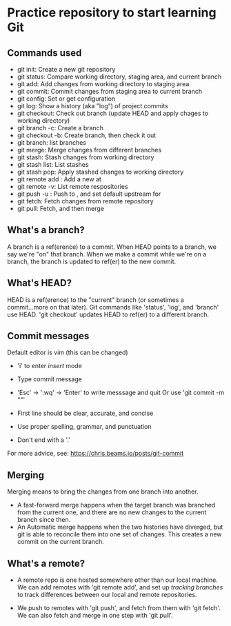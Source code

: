 # Practice repository to start learning Git

## Commands used

- git init: Create a new git repository
- git status: Compare working directory, staging area, and current branch
- git add: Add changes from working directory to staging area
- git commit: Commit changes from staging area to current branch
- git config: Set or get configuration
- git log: Show a history (aka "log") of project commits
- git checkout: Check out branch (update HEAD and apply chages to working directory)
- git branch -c: Create a branch
- git checkout -b: Create branch, then check it out
- git branch: list branches
- git merge: Merge changes from different branches
- git stash: Stash changes from working directory
- git stash list: List stashes
- git stash pop: Apply stashed changes to working directory
- git remote add <remote> <url>: Add a new <remote> at <url>
- git remote -v: List remote respositories
- git push -u <remote> <branch>: Push <branch> to <remote>, and set default upstream for <branch>
- git fetch: Fetch changes from remote repository
- git pull: Fetch, and then merge

## What's a branch?

A branch is a ref(erence) to a commit. When HEAD points to a branch, we say we're "on" that branch. When we make a commit while we're on a branch, the branch is updated to ref(er) to the new commit.

## What's HEAD?

HEAD is a ref(erence) to the "current" branch (or sometimes a commit...more on that later). Git commands like 'status', 'log', and 'branch' use HEAD. 'git checkout' updates HEAD to ref(er) to a different branch.

## Commit messages

Default editor is vim (this can be changed)
  - 'i' to enter *insert* mode
  - Type commit message
  - 'Esc' -> ':wq' -> 'Enter' to write messsage and quit
Or use 'git commit -m "<message>"'

- First line should be clear, accurate, and concise
- Use proper spelling, grammar, and punctuation
- Don't end with a '.'

For more advice, see: https://chris.beams.io/posts/git-commit


## Merging

Merging means to bring the changes from one branch into another.

- A fast-forward merge happens when the target branch was branched from the current one, and there are no new changes to the current branch since then.
- An Automatic merge happens when the two histories have diverged, but git is able to reconcile them into one set of changes. This creates a new commit on the current branch.

## What's a remote?

- A remote repo is one hosted somewhere other than our local machine. We can add remotes with 'git remote add', and set up *tracking branches* to track differences between our local and remote repositories.

- We push to remotes with 'git push', and fetch from them with 'git fetch'. We can also fetch and merge in one step with 'git pull'.
